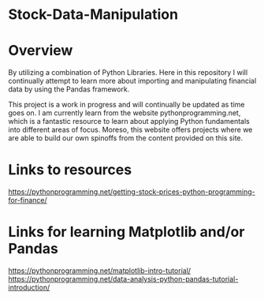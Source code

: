 # Stock-Data-Manipulation

# Overview

By utilizing a combination of Python Libraries. Here in this repository I will continually attempt to learn more about importing and manipulating financial data by using the Pandas framework. 

This project is a work in progress and will continually be updated as time goes on. I am currently learn from the website pythonprogramming.net, which is a fantastic resource to learn about applying Python fundamentals into different areas of focus. Moreso, this website offers projects where we are able to build our own spinoffs from the content provided on this site. 

# Links to resources

https://pythonprogramming.net/getting-stock-prices-python-programming-for-finance/


# Links for learning Matplotlib and/or Pandas 
https://pythonprogramming.net/matplotlib-intro-tutorial/
https://pythonprogramming.net/data-analysis-python-pandas-tutorial-introduction/
